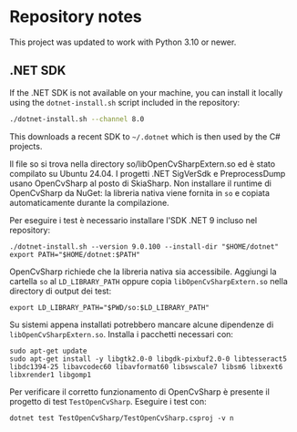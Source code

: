 # Repository notes

This project was updated to work with Python 3.10 or newer.

## .NET SDK
If the .NET SDK is not available on your machine, you can install it locally
using the `dotnet-install.sh` script included in the repository:

```bash
./dotnet-install.sh --channel 8.0
```
This downloads a recent SDK to `~/.dotnet` which is then used by the C#
projects.

Il file so si trova nella directory so/libOpenCvSharpExtern.so ed è stato compilato su Ubuntu 24.04.
I progetti .NET SigVerSdk e PreprocessDump usano OpenCvSharp al posto di
SkiaSharp. Non installare il runtime di OpenCvSharp da NuGet: la libreria nativa
viene fornita in `so` e copiata automaticamente durante la compilazione.

Per eseguire i test è necessario installare l'SDK .NET 9 incluso nel repository:

```
./dotnet-install.sh --version 9.0.100 --install-dir "$HOME/dotnet"
export PATH="$HOME/dotnet:$PATH"
```

OpenCvSharp richiede che la libreria nativa sia accessibile. Aggiungi la cartella `so` al `LD_LIBRARY_PATH` oppure copia `libOpenCvSharpExtern.so` nella directory di output dei test:

```
export LD_LIBRARY_PATH="$PWD/so:$LD_LIBRARY_PATH"
```

Su sistemi appena installati potrebbero mancare alcune dipendenze di `libOpenCvSharpExtern.so`. Installa i pacchetti necessari con:

```
sudo apt-get update
sudo apt-get install -y libgtk2.0-0 libgdk-pixbuf2.0-0 libtesseract5 libdc1394-25 libavcodec60 libavformat60 libswscale7 libsm6 libxext6 libxrender1 libgomp1
```

Per verificare il corretto funzionamento di OpenCvSharp è presente il progetto di test `TestOpenCvSharp`. Eseguire i test con:

```
dotnet test TestOpenCvSharp/TestOpenCvSharp.csproj -v n
```
